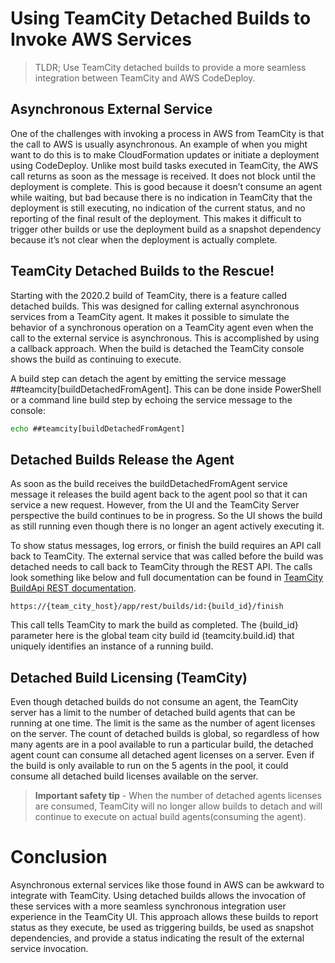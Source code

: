 # Using TeamCity Detached Builds to Invoke AWS Services

> TLDR; Use TeamCity detached builds to provide a more seamless integration between TeamCity and AWS CodeDeploy.

## Asynchronous External Service
One of the challenges with invoking a process in AWS from TeamCity is that the call to AWS is usually asynchronous. An example of when you might want to do this is to make CloudFormation updates or initiate a deployment using CodeDeploy. Unlike most build tasks executed in TeamCity, the AWS call returns as soon as the message is received. It does not block until the deployment is complete. This is good because it doesn’t consume an agent while waiting, but bad because there is no indication in TeamCity that the deployment is still executing, no indication of the current status, and no reporting of the final result of the deployment. This makes it difficult to trigger other builds or use the deployment build as a snapshot dependency because it’s not clear when the deployment is actually complete.

## TeamCity Detached Builds to the Rescue!
Starting with the 2020.2 build of TeamCity, there is a feature called detached builds. This was designed for calling external asynchronous services from a TeamCity agent. It makes it possible to simulate the behavior of a synchronous operation on a TeamCity agent even when the call to the external service is asynchronous. This is accomplished by using a callback approach. When the build is detached the TeamCity console shows the build as continuing to execute.

A build step can detach the agent by emitting the service message ##teamcity[buildDetachedFromAgent].  This can be done inside PowerShell or a command line build step by echoing the service message to the console:

```cmd
echo ##teamcity[buildDetachedFromAgent]
```

## Detached Builds Release the Agent
As soon as the build receives the buildDetachedFromAgent service message it releases the build agent back to the agent pool so that it can service a new request. However, from the UI and the TeamCity Server perspective the build continues to be in progress. So the UI shows the build as still running even though there is no longer an agent actively executing it.

To show status messages, log errors, or finish the build requires an API call back to TeamCity. The external service that was called before the build was detached needs to call back to TeamCity through the REST API.  The calls look something like below and full documentation can be found in [TeamCity BuildApi REST documentation](https://www.jetbrains.com/help/teamcity/rest/buildapi.html).

```
https://{team_city_host}/app/rest/builds/id:{build_id}/finish
```

This call tells TeamCity to mark the build as completed. The {build_id} parameter here is the global team city build id (teamcity.build.id) that uniquely identifies an instance of a running build.

## Detached Build Licensing (TeamCity)
Even though detached builds do not consume an agent, the TeamCity server has a limit to the number of detached build agents that can be running at one time. The limit is the same as the number of agent licenses on the server. The count of detached builds is global, so regardless of how many agents are in a pool available to run a particular build, the detached agent count can consume all detached agent licenses on a server. Even if the build is only available to run on the 5 agents in the pool, it could consume all detached build licenses available on the server.

> **Important safety tip** - When the number of detached agents licenses are consumed, TeamCity will no longer allow builds to detach and will continue to execute on actual build agents(consuming the agent).

# Conclusion
Asynchronous external services like those found in AWS can be awkward to integrate with TeamCity. Using detached builds allows the invocation of these services with a more seamless synchronous integration user experience in the TeamCity UI. This approach allows these builds to report status as they execute, be used as triggering builds, be used as snapshot dependencies, and provide a status indicating the result of the external service invocation.